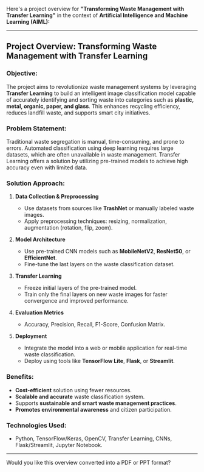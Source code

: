 Here's a project overview for **"Transforming Waste Management with Transfer Learning"** in the context of **Artificial Intelligence and Machine Learning (AIML):**

---

## **Project Overview: Transforming Waste Management with Transfer Learning**

### **Objective:**

The project aims to revolutionize waste management systems by leveraging **Transfer Learning** to build an intelligent image classification model capable of accurately identifying and sorting waste into categories such as **plastic, metal, organic, paper, and glass**. This enhances recycling efficiency, reduces landfill waste, and supports smart city initiatives.

### **Problem Statement:**

Traditional waste segregation is manual, time-consuming, and prone to errors. Automated classification using deep learning requires large datasets, which are often unavailable in waste management. Transfer Learning offers a solution by utilizing pre-trained models to achieve high accuracy even with limited data.

### **Solution Approach:**

1. **Data Collection & Preprocessing**

   * Use datasets from sources like **TrashNet** or manually labeled waste images.
   * Apply preprocessing techniques: resizing, normalization, augmentation (rotation, flip, zoom).

2. **Model Architecture**

   * Use pre-trained CNN models such as **MobileNetV2**, **ResNet50**, or **EfficientNet**.
   * Fine-tune the last layers on the waste classification dataset.

3. **Transfer Learning**

   * Freeze initial layers of the pre-trained model.
   * Train only the final layers on new waste images for faster convergence and improved performance.

4. **Evaluation Metrics**

   * Accuracy, Precision, Recall, F1-Score, Confusion Matrix.

5. **Deployment**

   * Integrate the model into a web or mobile application for real-time waste classification.
   * Deploy using tools like **TensorFlow Lite**, **Flask**, or **Streamlit**.

### **Benefits:**

* **Cost-efficient** solution using fewer resources.
* **Scalable and accurate** waste classification system.
* Supports **sustainable and smart waste management practices**.
* **Promotes environmental awareness** and citizen participation.

### **Technologies Used:**

* Python, TensorFlow/Keras, OpenCV, Transfer Learning, CNNs, Flask/Streamlit, Jupyter Notebook.

---

Would you like this overview converted into a PDF or PPT format?
